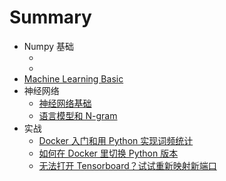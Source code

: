 # Summary


* Numpy 基础
	* []()
	* []()
* [Machine Learning Basic](MachineLearningBasic.md)
* 神经网络
	* [神经网络基础](NeuroNetwork/171104NgNote-1.md)
	* [语言模型和 N-gram](NeuroNetwork/170312DL2-LM&N-gram.md)
* 实战
	* [Docker 入门和用 Python 实现词频统计](Code/170303DL1-Docker_WordFrequency.md)
	* [如何在 Docker 里切换 Python 版本](Code/171021DL3-How2UsePy3InDocker.md)
	* [无法打开 Tensorboard？试试重新映射新端口](Code/171103DL4-ProblemWithTensorboard.md)
